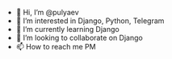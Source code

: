 - 👋 Hi, I’m @pulyaev
- 👀 I’m interested in Django, Python, Telegram
- 🌱 I’m currently learning Django
- 💞️ I’m looking to collaborate on Django
- 📫 How to reach me PM

<!---
pulyaev/pulyaev is a ✨ special ✨ repository because its `README.md` (this file) appears on your GitHub profile.
You can click the Preview link to take a look at your changes.
--->

